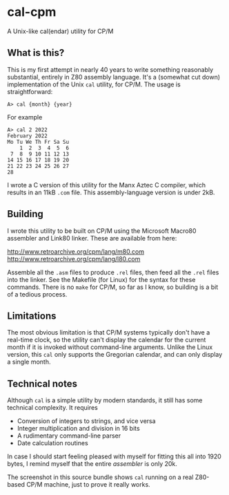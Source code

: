 # cal-cpm

A Unix-like cal(endar) utility for CP/M

## What is this?

This is my first attempt in nearly 40 years to write something reasonably
substantial, entirely in Z80 assembly language. It's a (somewhat cut down)
implementation of the Unix `cal` utility, for CP/M. The usage is
straightforward:

    A> cal {month} {year}

For example

    A> cal 2 2022
    February 2022
    Mo Tu We Th Fr Sa Su
        1  2  3  4  5  6 
     7  8  9 10 11 12 13 
    14 15 16 17 18 19 20 
    21 22 23 24 25 26 27 
    28 

I wrote a C version of this utility for the Manx Aztec C compiler, 
which results in an 11kB `.com` file.  This assembly-language version is 
under 2kB. 

## Building

I wrote this utility to be built on CP/M using the Microsoft
Macro80 assembler and Link80 linker. These are available from here:

http://www.retroarchive.org/cpm/lang/m80.com
http://www.retroarchive.org/cpm/lang/l80.com

Assemble all the `.asm` files to produce `.rel` files, then feed all
the `.rel` files into the linker. See the Makefile (for Linux) for
the syntax for these commands. There is no `make` for CP/M, so far as I
know, so building is a bit of a tedious process.

## Limitations 

The most obvious limitation is that CP/M systems typically don't have a 
real-time clock, so the utility can't display the calendar for the
current month if it is invoked without command-line arguments. Unlike
the Linux version, this `cal` only supports the Gregorian calendar, and
can only display a single month.

## Technical notes

Although `cal` is a simple utility by modern standards, it still has
some technical complexity. It requires

- Conversion of integers to strings, and vice versa
- Integer multiplication and division in 16 bits
- A rudimentary command-line parser
- Date calculation routines

In case I should start feeling pleased with myself for fitting this all
into 1920 bytes, I remind myself that the entire _assembler_ 
is only 20k. 
 
The screenshot in this source bundle shows `cal` running on a real
Z80-based CP/M machine, just to prove it really works.

